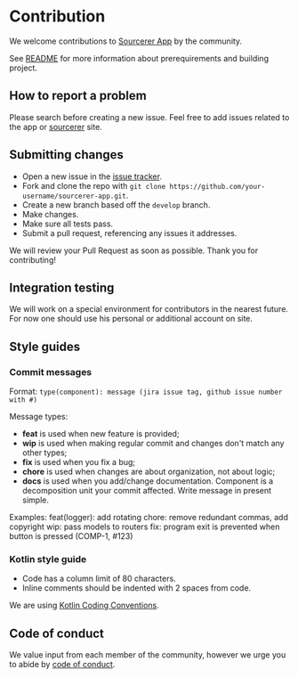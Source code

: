 # Contribution

We welcome contributions to [Sourcerer App](https://github.com/sourcerer-io/sourcerer-app) by the community.

See [README](https://github.com/sourcerer-io/sourcerer-app) for more information about prerequirements and building project.

## How to report a problem

Please search before creating a new issue. Feel free to add issues related to the app or [sourcerer](https://sourcerer.io) site.

## Submitting сhanges

* Open a new issue in the [issue tracker](https://github.com/sourcerer-io/sourcerer-app/issues).
* Fork and clone the repo with `git clone https://github.com/your-username/sourcerer-app.git`.
* Create a new branch based off the `develop` branch.
* Make changes.
* Make sure all tests pass.
* Submit a pull request, referencing any issues it addresses.

We will review your Pull Request as soon as possible. Thank you for contributing!

## Integration testing

We will work on a special environment for contributors in the nearest future. For now one should use his personal or additional account on site.

## Style guides
### Commit messages

Format:
```type(component): message (jira issue tag, github issue number with #)```

Message types:
* **feat** is used when new feature is provided;
* **wip** is used when making regular commit and changes don't match any other types;
* **fix** is used when you fix a bug;
* **chore** is used when changes are about organization, not about logic;
* **docs** is used when you add/change documentation.
Component is a decomposition unit your commit affected. Write message in present simple.

Examples:
feat(logger): add rotating
chore: remove redundant commas, add copyright
wip: pass models to routers
fix: program exit is prevented when button is pressed (COMP-1, #123)

### Kotlin style guide
* Code has a column limit of 80 characters.
* Inline comments should be indented with 2 spaces from code.

We are using [Kotlin Coding Conventions](https://kotlinlang.org/docs/reference/coding-conventions.html).

## Code of conduct
We value input from each member of the community, however we urge you to abide by [code of conduct](https://github.com/sourcerer-io/sourcerer-app/blob/master/CODE_OF_CONDUCT.md).
